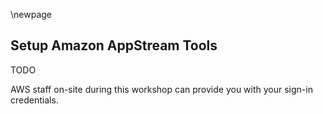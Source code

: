 \newpage

## Setup Amazon AppStream Tools

TODO

AWS staff on-site during this workshop can provide you with your sign-in credentials.